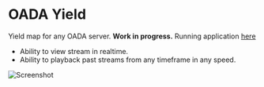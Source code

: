 OADA Yield
===========

Yield map for any OADA server. **Work in progress.**
Running application [here](http://oadablue.herokuapp.com/)

- Ability to view stream in realtime.
- Ability to playback past streams from any timeframe in any speed.

![Screenshot](https://dl.dropboxusercontent.com/u/41564792/Screen%20Shot%202014-11-23%20at%2012.29.37%20AM.png)
